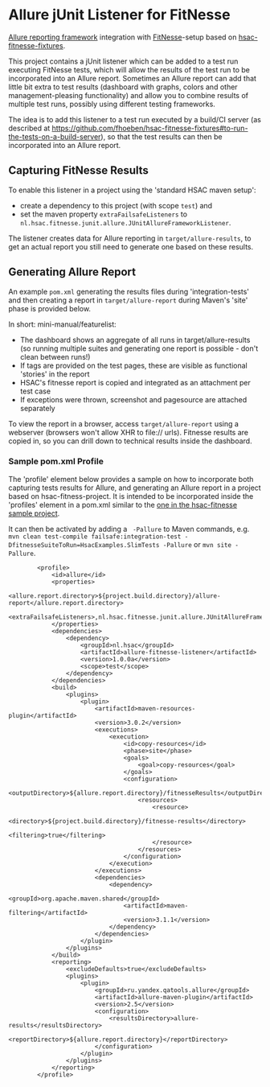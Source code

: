 # Allure jUnit Listener for FitNesse

[Allure reporting framework](http://allure.qatools.ru/) integration with [FitNesse](http://fitnesse.org)-setup based on 
[hsac-fitnesse-fixtures](https://github.com/fhoeben/hsac-fitnesse-fixtures).

This project contains a jUnit listener which can be added to a test run executing FitNesse tests, which will allow the results
of the test run to be incorporated into an Allure report.
Sometimes an Allure report can add that little bit extra to test results (dashboard with graphs, colors and other 
management-pleasing functionality) and allow you to combine results of multiple test runs, possibly
using different testing frameworks.

The idea is to add this listener to a test run executed by a build/CI server (as described at 
https://github.com/fhoeben/hsac-fitnesse-fixtures#to-run-the-tests-on-a-build-server), so that the test results can then
be incorporated into an Allure report.

## Capturing FitNesse Results

To enable this listener in a project using the 'standard HSAC maven setup': 
* create a dependency to this project (with scope `test`) and 
* set the maven property `extraFailsafeListeners` to `nl.hsac.fitnesse.junit.allure.JUnitAllureFrameworkListener`.

The listener creates data for Allure reporting in `target/allure-results`, to get an actual report you still need to
generate one based on these results. 

## Generating Allure Report

An example `pom.xml` generating the results files during 'integration-tests' and then creating a report in `target/allure-report`
during Maven's 'site' phase is provided below.

In short: mini-manual/featurelist:

* The dashboard shows an aggregate of all runs in target/allure-results (so running multiple suites and generating one 
report is possible - don't clean between runs!)
* If tags are provided on the test pages, these are visible as functional 'stories' in the report
* HSAC's fitnesse report is copied and integrated as an attachment per test case
* If exceptions were thrown, screenshot and pagesource are attached separately

To view the report in a browser, access `target/allure-report` using a webserver (browsers won't allow XHR to file:// urls). 
Fitnesse results are copied in, so you can drill down to technical results inside the dashboard.

### Sample pom.xml Profile
The 'profile' element below provides a sample on how to incorporate both capturing tests results for Allure, and generating
an Allure report in a project based on hsac-fitness-project. It is intended to be incorporated inside the 'profiles'
element in a pom.xml similar to the [one in the hsac-fitnesse sample project](https://github.com/fhoeben/sample-fitnesse-project/blob/master/pom.xml).

It can then be activated by adding a ` -Pallure` to Maven commands, e.g. 
```mvn clean test-compile failsafe:integration-test -DfitnesseSuiteToRun=HsacExamples.SlimTests -Pallure``` or
```mvn site -Pallure```.

```
        <profile>
            <id>allure</id>
            <properties>
                <allure.report.directory>${project.build.directory}/allure-report</allure.report.directory>
                <extraFailsafeListeners>,nl.hsac.fitnesse.junit.allure.JUnitAllureFrameworkListener</extraFailsafeListeners>
            </properties>
            <dependencies>
                <dependency>
                    <groupId>nl.hsac</groupId>
                    <artifactId>allure-fitnesse-listener</artifactId>
                    <version>1.0.0a</version>
                    <scope>test</scope>
                </dependency>
            </dependencies>
            <build>
                <plugins>
                    <plugin>
                        <artifactId>maven-resources-plugin</artifactId>
                        <version>3.0.2</version>
                        <executions>
                            <execution>
                                <id>copy-resources</id>
                                <phase>site</phase>
                                <goals>
                                    <goal>copy-resources</goal>
                                </goals>
                                <configuration>
                                    <outputDirectory>${allure.report.directory}/fitnesseResults</outputDirectory>
                                    <resources>
                                        <resource>
                                            <directory>${project.build.directory}/fitnesse-results</directory>
                                            <filtering>true</filtering>
                                        </resource>
                                    </resources>
                                </configuration>
                            </execution>
                        </executions>
                        <dependencies>
                            <dependency>
                                <groupId>org.apache.maven.shared</groupId>
                                <artifactId>maven-filtering</artifactId>
                                <version>3.1.1</version>
                            </dependency>
                        </dependencies>
                    </plugin>
                </plugins>
            </build>
            <reporting>
                <excludeDefaults>true</excludeDefaults>
                <plugins>
                    <plugin>
                        <groupId>ru.yandex.qatools.allure</groupId>
                        <artifactId>allure-maven-plugin</artifactId>
                        <version>2.5</version>
                        <configuration>
                            <resultsDirectory>allure-results</resultsDirectory>
                            <reportDirectory>${allure.report.directory}</reportDirectory>
                        </configuration>
                    </plugin>
                </plugins>
            </reporting>
        </profile>
```